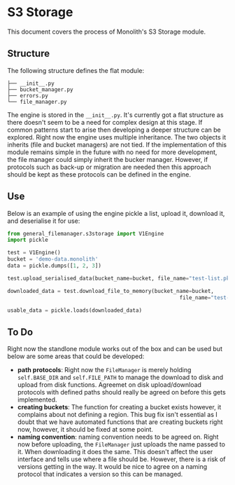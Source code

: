 # S3 Storage
This document covers the process of Monolith's S3 Storage module. 

## Structure
The following structure defines the flat module:

```
├── __init__.py
├── bucket_manager.py
├── errors.py
└── file_manager.py
```
The engine is stored in the ```__init__.py```. It's currently got a flat structure as there doesn't seem to be a need for complex design at this stage. If common patterns start to arise then developing a deeper structure can be explored. Right now the engine uses multiple inheritance. The two objects it inherits (file and bucket managers) are not tied. If the implementation of this module remains simple in the future with no need for more development, the file manager could simply inherit the bucker manager. However, if protocols such as back-up or migration are needed then this approach should be kept as these protocols can be defined in the engine. 

## Use
Below is an example of using the engine pickle a list, upload it, download it, and deserialise it for use:

```python
from general_filemanager.s3storage import V1Engine
import pickle

test = V1Engine()
bucket = 'demo-data.monolith'
data = pickle.dumps([1, 2, 3])

test.upload_serialised_data(bucket_name=bucket, file_name="test-list.pkl", data=data)

downloaded_data = test.download_file_to_memory(bucket_name=bucket,
                                                       file_name="test-list.pkl")

usable_data = pickle.loads(downloaded_data)
```

## To Do
Right now the standlone module works out of the box and can be used but below are some areas that could be developed:

- **path protocols**: Right now the ```FileManager``` is merely holding ```self.BASE_DIR``` and ```self.FILE_PATH``` to manage the download to disk and upload from disk functions. Agreemet on disk upload/download protocols with defined paths should really be agreed on before this gets implemented.
-  **creating buckets**: The function for creating a bucket exists however, it complains about not defining a region. This bug fix isn't essential as I doubt that we have automated functions that are creating buckets right now, however, it should be fixed at some point.
-  **naming convention**: naming convention needs to be agreed on. Right now before uploading, the ```FileManager``` just uploads the name passed to it. When downloading it does the same. This doesn't affect the user interface and tells use where a file should be. However, there is a risk of versions getting in the way. It would be nice to agree on a naming protocol that indicates a version so this can be managed. 